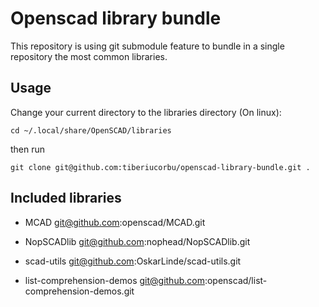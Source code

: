 # Openscad library bundle

This repository is using git submodule feature to bundle in a single repository the most common libraries. 

## Usage

Change your current directory to the libraries directory (On linux): 

	cd ~/.local/share/OpenSCAD/libraries

then run 

	git clone git@github.com:tiberiucorbu/openscad-library-bundle.git .


## Included libraries 

 - MCAD
   git@github.com:openscad/MCAD.git

 - NopSCADlib
   git@github.com:nophead/NopSCADlib.git

 - scad-utils
   git@github.com:OskarLinde/scad-utils.git

 - list-comprehension-demos
   git@github.com:openscad/list-comprehension-demos.git
